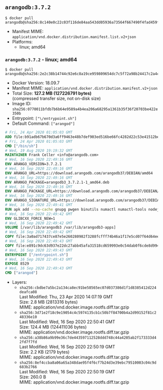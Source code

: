## `arangodb:3.7.2`

```console
$ docker pull arangodb@sha256:8c140e0c22c03f116de84aa543dd05936a73564f667490f4fad459f4e352b82e
```

-	Manifest MIME: `application/vnd.docker.distribution.manifest.list.v2+json`
-	Platforms:
	-	linux; amd64

### `arangodb:3.7.2` - linux; amd64

```console
$ docker pull arangodb@sha256:2e2c38b14744c92e6c8a19ce959809654dc7c5f72a98b24417c2a4c9cf889ec9
```

-	Docker Version: 18.09.7
-	Manifest MIME: `application/vnd.docker.distribution.manifest.v2+json`
-	Total Size: **127.2 MB (127226791 bytes)**  
	(compressed transfer size, not on-disk size)
-	Image ID: `sha256:0770011bfdb7b6b64e9589a4b4ea206a68295a1361b35f36f20703be422e350b`
-	Entrypoint: `["\/entrypoint.sh"]`
-	Default Command: `["arangod"]`

```dockerfile
# Fri, 24 Apr 2020 01:05:03 GMT
ADD file:b91adb67b670d3a6ff9463e48b7def903ed516be66fc4282d22c53e41512be49 in / 
# Fri, 24 Apr 2020 01:05:03 GMT
CMD ["/bin/sh"]
# Wed, 19 Aug 2020 19:19:32 GMT
MAINTAINER Frank Celler <info@arangodb.com>
# Wed, 16 Sep 2020 22:49:16 GMT
ENV ARANGO_VERSION=3.7.2.1
# Wed, 16 Sep 2020 22:49:16 GMT
ENV ARANGO_URL=https://download.arangodb.com/arangodb37/DEBIAN/amd64
# Wed, 16 Sep 2020 22:49:16 GMT
ENV ARANGO_PACKAGE=arangodb3_3.7.2.1-1_amd64.deb
# Wed, 16 Sep 2020 22:49:16 GMT
ENV ARANGO_PACKAGE_URL=https://download.arangodb.com/arangodb37/DEBIAN/amd64/arangodb3_3.7.2.1-1_amd64.deb
# Wed, 16 Sep 2020 22:49:16 GMT
ENV ARANGO_SIGNATURE_URL=https://download.arangodb.com/arangodb37/DEBIAN/amd64/arangodb3_3.7.2.1-1_amd64.deb.asc
# Wed, 16 Sep 2020 22:49:41 GMT
RUN apk add --no-cache gnupg pwgen binutils numactl numactl-tools nodejs yarn &&     yarn global add foxx-cli &&     apk del yarn &&     gpg --batch --keyserver ha.pool.sks-keyservers.net --recv-keys CD8CB0F1E0AD5B52E93F41E7EA93F5E56E751E9B &&     mkdir /docker-entrypoint-initdb.d &&     cd /tmp                                &&     wget ${ARANGO_SIGNATURE_URL}           &&     wget ${ARANGO_PACKAGE_URL}             &&     gpg --verify ${ARANGO_PACKAGE}.asc     &&     ar x ${ARANGO_PACKAGE} data.tar.gz     &&     tar -C / -x -z -f data.tar.gz          &&     sed -ri         -e 's!127\.0\.0\.1!0.0.0.0!g'         -e 's!^(file\s*=\s*).*!\1 -!'         -e 's!^\s*uid\s*=.*!!'         /etc/arangodb3/arangod.conf        &&     echo chgrp -R 0 /var/lib/arangodb3 /var/lib/arangodb3-apps &&     echo chmod -R 775 /var/lib/arangodb3 /var/lib/arangodb3-apps &&     rm -f /usr/bin/foxx &&     rm -f ${ARANGO_PACKAGE}* data.tar.gz &&     apk del gnupg
# Wed, 16 Sep 2020 22:49:42 GMT
ENV GLIBCXX_FORCE_NEW=1
# Wed, 16 Sep 2020 22:49:42 GMT
VOLUME [/var/lib/arangodb3 /var/lib/arangodb3-apps]
# Wed, 16 Sep 2020 22:49:42 GMT
COPY file:3a0ad717437ce87e5e260280982f3288fcfff74b46a1f17e5cd07f64d64ee5fa in /entrypoint.sh 
# Wed, 16 Sep 2020 22:49:43 GMT
COPY file:e891c9dc63d937e22dc27abb45afa31518cd659993e0c54dab0f6cde8d994063 in /usr/bin/foxx 
# Wed, 16 Sep 2020 22:49:43 GMT
ENTRYPOINT ["/entrypoint.sh"]
# Wed, 16 Sep 2020 22:49:43 GMT
EXPOSE 8529
# Wed, 16 Sep 2020 22:49:43 GMT
CMD ["arangod"]
```

-	Layers:
	-	`sha256:cbdbe7a5bc2a134ca8ec91be58565ec07d037386d1f1d8385412d224deafca08`  
		Last Modified: Thu, 23 Apr 2020 14:07:19 GMT  
		Size: 2.8 MB (2813316 bytes)  
		MIME: application/vnd.docker.image.rootfs.diff.tar.gzip
	-	`sha256:3d71e2f18c9e19054c4c5974135cb1c50b7f84700b4a2d99152f81c248336e10`  
		Last Modified: Wed, 16 Sep 2020 22:50:41 GMT  
		Size: 124.4 MB (124411036 bytes)  
		MIME: application/vnd.docker.image.rootfs.diff.tar.gzip
	-	`sha256:a38b86a9b99e36c7de443597112528ddd748c44a4205ab2f173333d42fd7f7fd`  
		Last Modified: Wed, 16 Sep 2020 22:50:19 GMT  
		Size: 2.2 KB (2179 bytes)  
		MIME: application/vnd.docker.image.rootfs.diff.tar.gzip
	-	`sha256:8ef4ccba8a06a65a348dae95f4f6cf7b24d3e39ebc79510003c04c9d683b2766`  
		Last Modified: Wed, 16 Sep 2020 22:50:19 GMT  
		Size: 260.0 B  
		MIME: application/vnd.docker.image.rootfs.diff.tar.gzip
